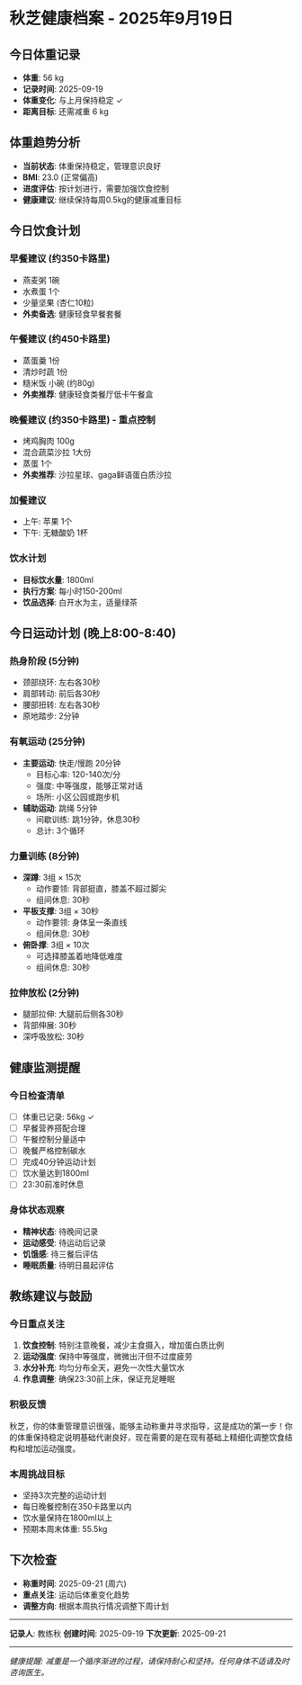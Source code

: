# 秋芝健康档案 - 2025年9月19日

## 今日体重记录
- **体重**: 56 kg
- **记录时间**: 2025-09-19
- **体重变化**: 与上月保持稳定 ✓
- **距离目标**: 还需减重 6 kg

## 体重趋势分析
- **当前状态**: 体重保持稳定，管理意识良好
- **BMI**: 23.0 (正常偏高)
- **进度评估**: 按计划进行，需要加强饮食控制
- **健康建议**: 继续保持每周0.5kg的健康减重目标

## 今日饮食计划

### 早餐建议 (约350卡路里)
- 燕麦粥 1碗
- 水煮蛋 1个
- 少量坚果 (杏仁10粒)
- **外卖备选**: 健康轻食早餐套餐

### 午餐建议 (约450卡路里)
- 蒸蛋羹 1份
- 清炒时蔬 1份
- 糙米饭 小碗 (约80g)
- **外卖推荐**: 健康轻食类餐厅低卡午餐盒

### 晚餐建议 (约350卡路里) - 重点控制
- 烤鸡胸肉 100g
- 混合蔬菜沙拉 1大份
- 蒸蛋 1个
- **外卖推荐**: 沙拉星球、gaga鲜语蛋白质沙拉

### 加餐建议
- 上午: 苹果 1个
- 下午: 无糖酸奶 1杯

### 饮水计划
- **目标饮水量**: 1800ml
- **执行方案**: 每小时150-200ml
- **饮品选择**: 白开水为主，适量绿茶

## 今日运动计划 (晚上8:00-8:40)

### 热身阶段 (5分钟)
- 颈部绕环: 左右各30秒
- 肩部转动: 前后各30秒
- 腰部扭转: 左右各30秒
- 原地踏步: 2分钟

### 有氧运动 (25分钟)
- **主要运动**: 快走/慢跑 20分钟
  - 目标心率: 120-140次/分
  - 强度: 中等强度，能够正常对话
  - 场所: 小区公园或跑步机
- **辅助运动**: 跳绳 5分钟
  - 间歇训练: 跳1分钟，休息30秒
  - 总计: 3个循环

### 力量训练 (8分钟)
- **深蹲**: 3组 × 15次
  - 动作要领: 背部挺直，膝盖不超过脚尖
  - 组间休息: 30秒
- **平板支撑**: 3组 × 30秒
  - 动作要领: 身体呈一条直线
  - 组间休息: 30秒
- **俯卧撑**: 3组 × 10次
  - 可选择膝盖着地降低难度
  - 组间休息: 30秒

### 拉伸放松 (2分钟)
- 腿部拉伸: 大腿前后侧各30秒
- 背部伸展: 30秒
- 深呼吸放松: 30秒

## 健康监测提醒

### 今日检查清单
- [ ] 体重已记录: 56kg ✓
- [ ] 早餐营养搭配合理
- [ ] 午餐控制分量适中
- [ ] 晚餐严格控制碳水
- [ ] 完成40分钟运动计划
- [ ] 饮水量达到1800ml
- [ ] 23:30前准时休息

### 身体状态观察
- **精神状态**: 待晚间记录
- **运动感受**: 待运动后记录
- **饥饿感**: 待三餐后评估
- **睡眠质量**: 待明日晨起评估

## 教练建议与鼓励

### 今日重点关注
1. **饮食控制**: 特别注意晚餐，减少主食摄入，增加蛋白质比例
2. **运动强度**: 保持中等强度，微微出汗但不过度疲劳
3. **水分补充**: 均匀分布全天，避免一次性大量饮水
4. **作息调整**: 确保23:30前上床，保证充足睡眠

### 积极反馈
秋芝，你的体重管理意识很强，能够主动称重并寻求指导，这是成功的第一步！你的体重保持稳定说明基础代谢良好，现在需要的是在现有基础上精细化调整饮食结构和增加运动强度。

### 本周挑战目标
- 坚持3次完整的运动计划
- 每日晚餐控制在350卡路里以内
- 饮水量保持在1800ml以上
- 预期本周末体重: 55.5kg

## 下次检查
- **称重时间**: 2025-09-21 (周六)
- **重点关注**: 运动后体重变化趋势
- **调整方向**: 根据本周执行情况调整下周计划

---

**记录人**: 教练秋
**创建时间**: 2025-09-19
**下次更新**: 2025-09-21

---

*健康提醒: 减重是一个循序渐进的过程，请保持耐心和坚持。任何身体不适请及时咨询医生。*